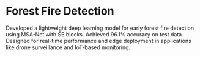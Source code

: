 # Forest Fire Detection
Developed a lightweight deep learning model for early forest fire detection using MSA-Net with SE blocks. Achieved 96.1% accuracy on test data. Designed for real-time performance and edge deployment in applications like drone surveillance and IoT-based monitoring.
